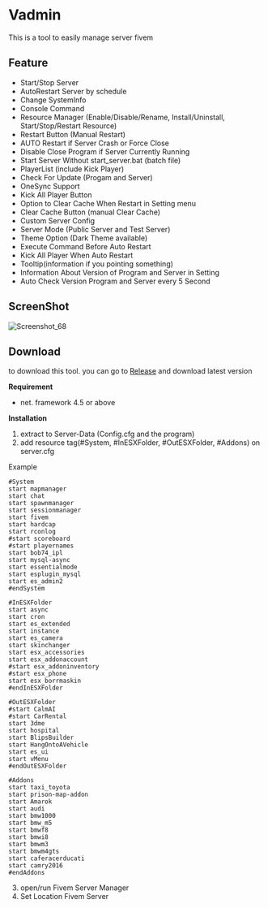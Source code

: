 # Vadmin
This is a tool to easily manage server fivem

## Feature
* Start/Stop Server
* AutoRestart Server by schedule
* Change SystemInfo
* Console Command
* Resource Manager (Enable/Disable/Rename, Install/Uninstall, Start/Stop/Restart Resource)
* Restart Button (Manual Restart)
* AUTO Restart if Server Crash or Force Close
* Disable Close Program if Server Currently Running
* Start Server Without start_server.bat (batch file)
* PlayerList (include Kick Player)
* Check For Update (Progam and Server)
* OneSync Support
* Kick All Player Button
* Option to Clear Cache When Restart in Setting menu
* Clear Cache Button (manual Clear Cache)
* Custom Server Config
* Server Mode (Public Server and Test Server)
* Theme Option (Dark Theme available)
* Execute Command Before Auto Restart
* Kick All Player When Auto Restart
* Tooltip(information if you pointing something)
* Information About Version of Program and Server in Setting
* Auto Check Version Program and Server every 5 Second
## ScreenShot
![Screenshot_68](https://user-images.githubusercontent.com/30838114/61727910-59877b80-ad9e-11e9-9af5-a116a33d71c2.png)



## Download
to download this tool. you can go to [Release](https://github.com/Oky12/FivemServerManager/releases) and download latest version

**Requirement**
- net. framework 4.5 or above


**Installation**
1. extract to Server-Data (Config.cfg and the program)
2. add resource tag(#System,  #InESXFolder, #OutESXFolder, #Addons) on server.cfg

Example
```
#System
start mapmanager
start chat
start spawnmanager
start sessionmanager
start fivem
start hardcap
start rconlog
#start scoreboard
#start playernames
start bob74_ipl
start mysql-async
start essentialmode
start esplugin_mysql
start es_admin2
#endSystem

#InESXFolder
start async
start cron
start es_extended
start instance
start es_camera
start skinchanger
start esx_accessories
start esx_addonaccount
#start esx_addoninventory
#start esx_phone
start esx_borrmaskin
#endInESXFolder

#OutESXFolder
#start CalmAI
#start CarRental
start 3dme
start hospital
start BlipsBuilder
start HangOntoAVehicle
start es_ui
start vMenu
#endOutESXFolder

#Addons
start taxi_toyota
start prison-map-addon
start Amarok
start audi
start bmw1000
start bmw_m5
start bmwf8
start bmwi8
start bmwm3
start bmwm4gts
start caferacerducati
start camry2016
#endAddons
```
3. open/run Fivem Server Manager
4. Set Location Fivem Server
